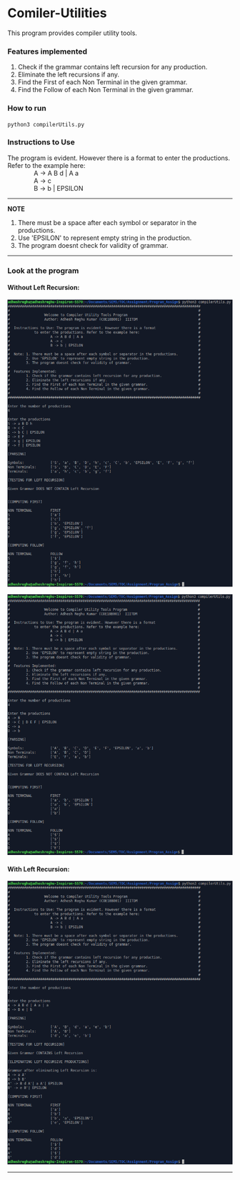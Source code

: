# Comiler-Utilities
This program provides compiler utility tools.

### Features implemented
1. Check if the grammar contains left recursion for any production.                  
2. Eliminate the left recursions if any.                                             
3. Find the First of each Non Terminal in the given grammar.                         
4. Find the Follow of each Non Terminal in the given grammar.

### How to run
``python3 compilerUtils.py``

### Instructions to Use
The program is evident. However there is a format to enter the productions. Refer to the example here:          
&nbsp;&nbsp;&nbsp;&nbsp;&nbsp;&nbsp;&nbsp;&nbsp;&nbsp;&nbsp;&nbsp;&nbsp;&nbsp;&nbsp;&nbsp;A -> A B d | A a <br /> &nbsp;&nbsp;&nbsp;&nbsp;&nbsp;&nbsp;&nbsp;&nbsp;&nbsp;&nbsp;&nbsp;&nbsp;&nbsp;&nbsp;&nbsp;A -> c <br/> &nbsp;&nbsp;&nbsp;&nbsp;&nbsp;&nbsp;&nbsp;&nbsp;&nbsp;&nbsp;&nbsp;&nbsp;&nbsp;&nbsp;&nbsp;B -> b | EPSILON <br/>  

---
**NOTE**
1. There must be a space after each symbol or separator in the productions.
2. Use 'EPSILON' to represent empty string in the production.
3. The program doesnt check for validity of grammar.      
---

### Look at the program

#### Without Left Recursion:
![out](screenshots/out_1.png) 

![out](screenshots/out_2.png)

#### With Left Recursion:
![out](screenshots/out_with_left_recr.png)

--------------------------------------------------------------------------------------------------------

